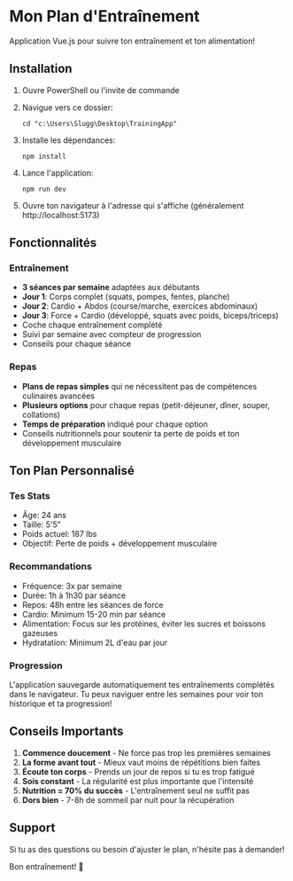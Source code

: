 # Mon Plan d'Entraînement

Application Vue.js pour suivre ton entraînement et ton alimentation!

## Installation

1. Ouvre PowerShell ou l'invite de commande
2. Navigue vers ce dossier:
   ```
   cd "c:\Users\Slugg\Desktop\TrainingApp"
   ```

3. Installe les dépendances:
   ```
   npm install
   ```

4. Lance l'application:
   ```
   npm run dev
   ```

5. Ouvre ton navigateur à l'adresse qui s'affiche (généralement http://localhost:5173)

## Fonctionnalités

### Entraînement
- **3 séances par semaine** adaptées aux débutants
- **Jour 1**: Corps complet (squats, pompes, fentes, planche)
- **Jour 2**: Cardio + Abdos (course/marche, exercices abdominaux)
- **Jour 3**: Force + Cardio (développé, squats avec poids, biceps/triceps)
- Coche chaque entraînement complété
- Suivi par semaine avec compteur de progression
- Conseils pour chaque séance

### Repas
- **Plans de repas simples** qui ne nécessitent pas de compétences culinaires avancées
- **Plusieurs options** pour chaque repas (petit-déjeuner, dîner, souper, collations)
- **Temps de préparation** indiqué pour chaque option
- Conseils nutritionnels pour soutenir ta perte de poids et ton développement musculaire

## Ton Plan Personnalisé

### Tes Stats
- Âge: 24 ans
- Taille: 5'5"
- Poids actuel: 187 lbs
- Objectif: Perte de poids + développement musculaire

### Recommandations
- Fréquence: 3x par semaine
- Durée: 1h à 1h30 par séance
- Repos: 48h entre les séances de force
- Cardio: Minimum 15-20 min par séance
- Alimentation: Focus sur les protéines, éviter les sucres et boissons gazeuses
- Hydratation: Minimum 2L d'eau par jour

### Progression
L'application sauvegarde automatiquement tes entraînements complétés dans le navigateur. Tu peux naviguer entre les semaines pour voir ton historique et ta progression!

## Conseils Importants

1. **Commence doucement** - Ne force pas trop les premières semaines
2. **La forme avant tout** - Mieux vaut moins de répétitions bien faites
3. **Écoute ton corps** - Prends un jour de repos si tu es trop fatigué
4. **Sois constant** - La régularité est plus importante que l'intensité
5. **Nutrition = 70% du succès** - L'entraînement seul ne suffit pas
6. **Dors bien** - 7-8h de sommeil par nuit pour la récupération

## Support
Si tu as des questions ou besoin d'ajuster le plan, n'hésite pas à demander!

Bon entraînement! 💪
